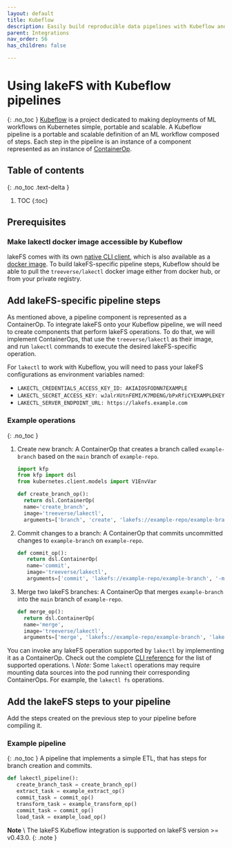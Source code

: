 ```yaml
---
layout: default
title: Kubeflow
description: Easily build reproducible data pipelines with Kubeflow and lakeFS using commits, without modifying the code or logic of your job. 
parent: Integrations
nav_order: 56
has_children: false

---
```

# Using lakeFS with Kubeflow pipelines
{: .no_toc }
[Kubeflow](https://www.kubeflow.org/docs/about/kubeflow/) is a project dedicated to making deployments of ML workflows on Kubernetes simple, portable and scalable.
A Kubeflow pipeline is a portable and scalable definition of an ML workflow composed of steps. Each step in the pipeline is an instance of a component represented as an instance of [ContainerOp](https://kubeflow-pipelines.readthedocs.io/en/latest/source/kfp.dsl.html#kfp.dsl.ContainerOp).
  
## Table of contents
{: .no_toc .text-delta } 

1. TOC 
{:toc}  

## Prerequisites 
### Make lakectl docker image accessible by Kubeflow
lakeFS comes with its own [native CLI client](../quickstart/lakefs_cli.md), which is also available as a [docker image](https://hub.docker.com/r/treeverse/lakectl). 
To build lakeFS-specific pipeline steps, Kubeflow should be able to pull the `treeverse/lakectl` docker image either from docker hub, or from your private registry. 

## Add lakeFS-specific pipeline steps
As mentioned above, a pipeline component is represented as a ContainerOp. To integrate lakeFS onto your Kubeflow pipeline, we will need to create components that perform lakeFS operations.
To do that, we will implement ContainerOps, that use the `treeverse/lakectl` as their image, and run `lakectl` commands to execute the desired lakeFS-specific operation.   

For `lakectl` to work with Kubeflow, you will need to pass your lakeFS configurations as environment variables named:
* `LAKECTL_CREDENTIALS_ACCESS_KEY_ID: AKIAIOSFODNN7EXAMPLE`
* `LAKECTL_SECRET_ACCESS_KEY: wJalrXUtnFEMI/K7MDENG/bPxRfiCYEXAMPLEKEY`
* `LAKECTL_SERVER_ENDPOINT_URL: https://lakefs.example.com`

### Example operations
{: .no_toc }
1. Create new branch: A ContainerOp that creates a branch called `example-branch` based on the `main` branch of `example-repo`.  

   ```python
   import kfp
   from kfp import dsl
   from kubernetes.client.models import V1EnvVar
   
   def create_branch_op():
     return dsl.ContainerOp(
     name='create_branch',
     image='treeverse/lakectl',
     arguments=['branch', 'create', 'lakefs://example-repo/example-branch', '-s', 'lakefs://example-repo/main']).add_env_variable(V1EnvVar(name='LAKECTL_CREDENTIALS_ACCESS_KEY_ID',value='AKIAIOSFODNN7EXAMPLE')).add_env_variable(V1EnvVar(name='LAKECTL_CREDENTIALS_SECRET_ACCESS_KEY',value='wJalrXUtnFEMI/K7MDENG/bPxRfiCYEXAMPLEKEY')).add_env_variable(V1EnvVar(name='LAKECTL_SERVER_ENDPOINT_URL',value='https://lakefs.example.com'))
   ```
2. Commit changes to a branch: A ContainerOp that commits uncommitted changes to `example-branch` on `example-repo`.

   ```python
   def commit_op():
      return dsl.ContainerOp(
      name='commit',
      image='treeverse/lakectl',
      arguments=['commit', 'lakefs://example-repo/example-branch', '-m', 'commit message']).add_env_variable(V1EnvVar(name='LAKECTL_CREDENTIALS_ACCESS_KEY_ID',value='AKIAIOSFODNN7EXAMPLE')).add_env_variable(V1EnvVar(name='LAKECTL_CREDENTIALS_SECRET_ACCESS_KEY',value='wJalrXUtnFEMI/K7MDENG/bPxRfiCYEXAMPLEKEY')).add_env_variable(V1EnvVar(name='LAKECTL_SERVER_ENDPOINT_URL',value='https://lakefs.example.com'))
   ```
3. Merge two lakeFS branches: A ContainerOp that merges `example-branch` into the `main` branch of `example-repo`.
    
   ```python
   def merge_op():
     return dsl.ContainerOp(
     name='merge',
     image='treeverse/lakectl',
     arguments=['merge', 'lakefs://example-repo/example-branch', 'lakefs://example-repo/main']).add_env_variable(V1EnvVar(name='LAKECTL_CREDENTIALS_ACCESS_KEY_ID',value='AKIAIOSFODNN7EXAMPLE')).add_env_variable(V1EnvVar(name='LAKECTL_CREDENTIALS_SECRET_ACCESS_KEY',value='wJalrXUtnFEMI/K7MDENG/bPxRfiCYEXAMPLEKEY')).add_env_variable(V1EnvVar(name='LAKECTL_SERVER_ENDPOINT_URL',value='https://lakefs.example.com'))
   ```

You can invoke any lakeFS operation supported by `lakectl` by implementing it as a ContainerOp. Check out the complete [CLI reference](https://docs.lakefs.io/reference/commands.html) for the list of supported operations. \ 
*Note:*  Some `lakectl` operations may require mounting data sources into the pod running their corresponding ContainerOps. For example, the `lakectl fs` operations.   

## Add the lakeFS steps to your pipeline
Add the steps created on the previous step to your pipeline before compiling it. 

### Example pipeline
{: .no_toc }
A pipeline that implements a simple ETL, that has steps for branch creation and commits.    

```python
def lakectl_pipeline():
   create_branch_task = create_branch_op()
   extract_task = example_extract_op() 
   commit_task = commit_op() 
   transform_task = example_transform_op()
   commit_task = commit_op()
   load_task = example_load_op()
```

**Note**  \ 
The lakeFS Kubeflow integration is supported on lakeFS version >= v0.43.0.
{: .note }
